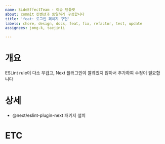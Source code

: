 ```yaml
---
name: SideEffectTeam - 이슈 템플릿
about: commit 컨벤션과 동일하게 구성합니다
title: 'feat: 로그인 페이지 구현'
labels: chore, design, docs, feat, fix, refactor, test, update
assignees: jong-k, taejinii

---
```


# 개요
ESLint rule이 다소 무겁고, Next 플러그인이 깔려있지 않아서 추가하여 수정이 필요합니다

# 상세
- @next/eslint-plugin-next 패키지 설치

# ETC
